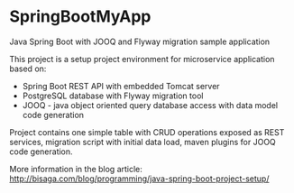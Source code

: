 # SpringBootMyApp
Java Spring Boot with JOOQ and Flyway migration sample application

This project is a setup project environment for microservice application based on:
- Spring Boot REST API with embedded Tomcat server  
- PostgreSQL database with Flyway migration tool 
- JOOQ - java object oriented query database access with data model code generation

Project contains one simple table with CRUD operations exposed as REST services, 
migration script with initial data load, maven plugins for JOOQ code generation.

More information in the blog article:
    http://bisaga.com/blog/programming/java-spring-boot-project-setup/


